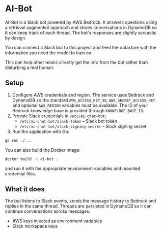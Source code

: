 # AI-Bot

AI-Bot is a Slack bot powered by AWS Bedrock. It answers questions using a retrieval augmented approach and stores conversations in DynamoDB so it can keep track of each thread. The bot's responses are slightly sarcastic by design.
 
You can connect a Slack bot to this project and feed the datastore with the
information you need the model to train on.

This can help other teams directly get the info from the bot rather than
disturbing a real human.

## Setup

1. Configure AWS credentials and region. The service uses Bedrock and DynamoDB so the standard `AWS_ACCESS_KEY_ID`, `AWS_SECRET_ACCESS_KEY` and optional `AWS_REGION` variables must be available. The ID of your Bedrock knowledge base is provided through `KNOWELDGE_BASE_ID`.
2. Provide Slack credentials in `/etc/ai-chat-bot`:
   - `/etc/ai-chat-bot/slack-token` – Slack bot token
   - `/etc/ai-chat-bot/slack-signing-secret` – Slack signing secret
3. Run the application with Go:

```bash
go run ./...
```

You can also build the Docker image:

```bash
docker build -t ai-bot .
```

and run it with the appropriate environment variables and mounted credential files.

## What it does

The bot listens to Slack events, sends the message history to Bedrock and replies in the same thread. Threads are persisted in DynamoDB so it can continue conversations across messages.

- AWS keys injected as environment variables
- Slack workspace keys
